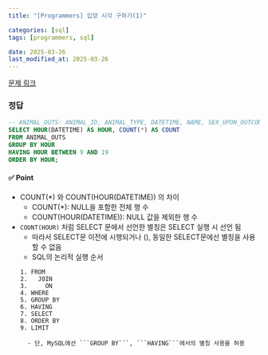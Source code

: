 ```yaml
---
title: "[Programmers] 입양 시각 구하기(1)"

categories: [sql]
tags: [programmers, sql]

date: 2025-03-26
last_modified_at: 2025-03-26
---
```

[문제 링크](https://school.programmers.co.kr/learn/courses/30/lessons/59412)

### 정답
```sql
-- ANIMAL_OUTS: ANIMAL_ID, ANIMAL_TYPE, DATETIME, NAME, SEX_UPON_OUTCOME
SELECT HOUR(DATETIME) AS HOUR, COUNT(*) AS COUNT
FROM ANIMAL_OUTS
GROUP BY HOUR
HAVING HOUR BETWEEN 9 AND 19
ORDER BY HOUR;
```

#### ✅ Point
- COUNT(*) 와 COUNT(HOUR(DATETIME)) 의 차이
    - COUNT(*): NULL을 포함한 전체 행 수
    - COUNT(HOUR(DATETIME)): NULL 값을 제외한 행 수
- ```COUNT(HOUR)``` 처럼 SELECT 문에서 선언한 별칭은 SELECT 실행 시 선언 됨
    - 따라서 SELECT문 이전에 시행되거나 (), 동일한 SELECT문에선 별칭을 사용할 수 없음
    - SQL의 논리적 실행 순서
    ```text
    1. FROM
    2.   JOIN
    3.     ON
    4. WHERE
    5. GROUP BY
    6. HAVING
    7. SELECT
    8. ORDER BY
    9. LIMIT
    ```
        - 단, MySQL에선 ```GROUP BY```, ```HAVING```에서의 별칭 사용을 허용
